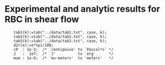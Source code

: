 Experimental and analytic results for RBC in shear flow
=======================================================

```
	tab1(k):=tab("../data/tab1.txt", case, k);
	tab2(k):=tab("../data/tab2.txt", case, k);
	tab3(k):=tab("../data/tab3.txt", case, k);
	d2r(e):=e*%pi/180;
	cP  : 1e-3;  /* `centipoise' to `Pascal*s` */
	J   :  1e7;  /* `J'          to `erg'      */
	mum : 1e-6;  /* `mu-meters'  to `meters'   */
```



